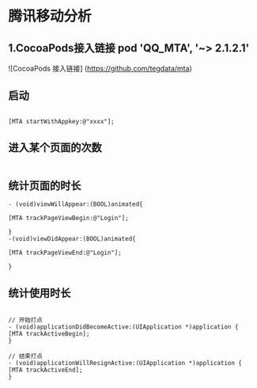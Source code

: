 #  腾讯移动分析
## 1.CocoaPods接入链接   pod 'QQ_MTA', '~> 2.1.2.1'
![CocoaPods 接入链接] (https://github.com/tegdata/mta)

## 启动
```

[MTA startWithAppkey:@"xxxx"];

```
## 进入某个页面的次数
```

```

## 统计页面的时长
```
- (void)viewWillAppear:(BOOL)animated{

[MTA trackPageViewBegin:@"Login"];

}
-(void)viewDidAppear:(BOOL)animated{

[MTA trackPageViewEnd:@"Login"];

}
```
## 统计使用时长
```

// 开始打点
- (void)applicationDidBecomeActive:(UIApplication *)application {
[MTA trackActiveBegin];
}

// 结束打点
- (void)applicationWillResignActive:(UIApplication *)application {
[MTA trackActiveEnd];
}

```
